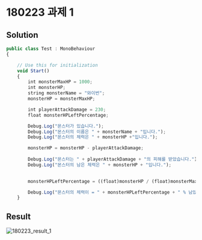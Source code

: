 ﻿# 180223 과제 1

## Solution

```javascript
public class Test : MonoBehaviour
{

    // Use this for initialization
    void Start()
    {
        int monsterMaxHP = 1000;
        int monsterHP;
        string monsterName = "와이번";
        monsterHP = monsterMaxHP;

        int playerAttackDamage = 230;
        float monsterHPLeftPercentage;

        Debug.Log("몬스터가 있습니다.");
        Debug.Log("몬스터의 이름은 " + monsterName + "입니다.");
        Debug.Log("몬스터의 체력은 " + monsterHP +"입니다.");

        monsterHP = monsterHP - playerAttackDamage;
        
        Debug.Log("몬스터는 " + playerAttackDamage + "의 피해를 받았습니다.");
        Debug.Log("몬스터의 남은 체력은 " + monsterHP + "입니다.");
        

        monsterHPLeftPercentage = ((float)monsterHP / (float)monsterMaxHP) * 100;

        Debug.Log("몬스터의 체력이 = " + monsterHPLeftPercentage + " % 남았습니다.");
    }
```

## Result

![180223_result_1](https://user-images.githubusercontent.com/6358827/36575588-1458ede6-188f-11e8-85c7-31394e4a4429.png)
